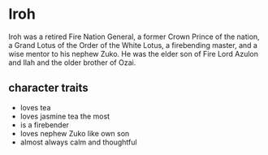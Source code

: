 # Iroh
Iroh was a retired Fire Nation General, a former Crown Prince of the nation, a Grand Lotus of the Order of the White Lotus, a firebending master, and a wise mentor to his nephew Zuko. He was the elder son of Fire Lord Azulon and Ilah and the older brother of Ozai.
## character traits
* loves tea
* loves jasmine tea the most
* is a firebender
* loves nephew Zuko like own son
* almost always calm and thoughtful
